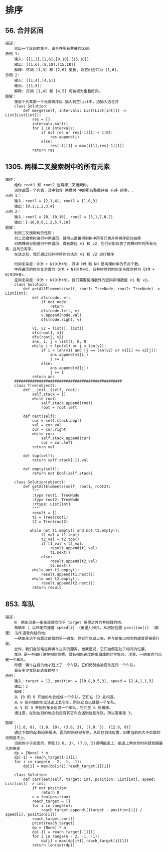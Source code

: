 # 排序
    
## 56. 合并区间
    描述：
        给出一个区间的集合，请合并所有重叠的区间。
    示例 1:
        输入: [[1,3],[2,6],[8,10],[15,18]]
        输出: [[1,6],[8,10],[15,18]]
        解释: 区间 [1,3] 和 [2,6] 重叠, 将它们合并为 [1,6].
    示例 2:
        输入: [[1,4],[4,5]]
        输出: [[1,5]]
        解释: 区间 [1,4] 和 [4,5] 可被视为重叠区间。
    题解：
        按每个元素第一个元素排序后 插入到空list中，边插入边合并
        class Solution:
            def merge(self, intervals: List[List[int]]) -> List[List[int]]:
                res = []
                intervals.sort()
                for i in intervals:
                    if not res or res[-1][1] < i[0]:
                        res.append(i)
                    else:
                        res[-1][1] = max(i[1],res[-1][1])
                return res
                
## 1305. 两棵二叉搜索树中的所有元素
    描述：
        给你 root1 和 root2 这两棵二叉搜索树。
        请你返回一个列表，其中包含 两棵树 中的所有整数并按 升序 排序。.
    示例 1：  
        输入：root1 = [2,1,4], root2 = [1,0,3]
        输出：[0,1,1,2,3,4]
    示例 2：
        输入：root1 = [0,-10,10], root2 = [5,1,7,0,2]
        输出：[-10,0,0,1,2,5,7,10]
    题解：
        利用二叉搜索树的性质：
        对二叉搜索树进行中序遍历，就可以直接得到树中所有元素升序排序后的结果
        对两棵树分别进行中序遍历，得到数组 v1 和 v2，它们分别存放了两棵树中的所有元素，且均已有序。
        在这之后，我们通过归并排序的方法对 v1 和 v2 进行排序
        
        时间复杂度：O(M + N)O(M+N)，其中 MM 和 NN 是两棵树中的节点个数。
        中序遍历的时间复杂度为 O(M + N)O(M+N)，归并排序的时间复杂度同样为 O(M + N)O(M+N)。
        空间复杂度：O(M + N)O(M+N)。我们需要使用额外的空间存储数组 v1 和 v2。
        class Solution:
            def getAllElements(self, root1: TreeNode, root2: TreeNode) -> List[int]:
                def dfs(node, v):
                    if not node:
                        return
                    dfs(node.left, v)
                    v.append(node.val)
                    dfs(node.right, v)
                
                v1, v2 = list(), list()
                dfs(root1, v1)
                dfs(root2, v2)
                ans, i, j = list(), 0, 0
                while i < len(v1) or j < len(v2):
                    if i < len(v1) and (j == len(v2) or v1[i] <= v2[j]):
                        ans.append(v1[i])
                        i += 1
                    else:
                        ans.append(v2[j])
                        j += 1
                return ans
        ################################################   
        class Tree(object):
            def __init__(self, root):
                self.stack = []
                while root:
                    self.stack.append(root)
                    root = root.left
            
            def next(self):
                cur = self.stack.pop()
                val = cur.val
                cur = cur.right
                while cur:
                    self.stack.append(cur)
                    cur = cur.left
                return val
            
            def top(self):
                return self.stack[-1].val
            
            def empty(self):
                return not bool(self.stack)

        class Solution(object):
            def getAllElements(self, root1, root2):
                """
                :type root1: TreeNode
                :type root2: TreeNode
                :rtype: List[int]
                """
                result = []
                t1 = Tree(root1)
                t2 = Tree(root2)
        
               while not t1.empty() and not t2.empty():
                    t1_val = t1.top()
                    t2_val = t2.top()
                    if t1_val < t2_val:
                        result.append(t1_val)
                        t1.next()
                    else:
                        result.append(t2_val)
                        t2.next()
                while not t1.empty():
                    result.append(t1.next())
                while not t2.empty():
                    result.append(t2.next())
                return result
                
## 853. 车队
    描述：
        N  辆车沿着一条车道驶向位于 target 英里之外的共同目的地。
        每辆车 i 以恒定的速度 speed[i] （英里/小时），从初始位置 position[i] （英里） 沿车道驶向目的地。
        一辆车永远不会超过前面的另一辆车，但它可以追上去，并与前车以相同的速度紧接着行驶。
        此时，我们会忽略这两辆车之间的距离，也就是说，它们被假定处于相同的位置。
        车队 是一些由行驶在相同位置、具有相同速度的车组成的非空集合。注意，一辆车也可以是一个车队。
        即便一辆车在目的地才赶上了一个车队，它们仍然会被视作是同一个车队。
        会有多少车队到达目的地？
    示例：
        输入：target = 12, position = [10,8,0,5,3], speed = [2,4,1,1,3]
        输出：3
        解释：
        从 10 和 8 开始的车会组成一个车队，它们在 12 处相遇。
        从 0 处开始的车无法追上其它车，所以它自己就是一个车队。
        从 5 和 3 开始的车会组成一个车队，它们在 6 处相遇。
        请注意，在到达目的地之前没有其它车会遇到这些车队，所以答案是 3。

    题解：
        [(1.0, 8), (1.0, 10), (3.0, 3), (7.0, 5), (12.0, 0)]
        通过下面的dp数组来解决。因为时间已经有序，从后往前找位置，如果当前的大于后面的说明追不上，
        当前的小于后面的，例如(3.0, 3), (7.0, 5)说明能追上，能追上两车的时间就依据最大的来定
        dp = [None] * n
        dp[-1] = reach_target[-1][1]
        for i in range(n - 2, -1, -1):
            dp[i] = max(dp[i+1],reach_target[i][1])
                    
        class Solution:
            def carFleet(self, target: int, position: List[int], speed: List[int]) -> int:
                if not position:
                    return 0
                n = len(position)
                reach_target = []
                for i in range(n):
                    reach_target.append(((target - position[i]) / speed[i], position[i]))
                reach_target.sort()
                print(reach_target)
                dp = [None] * n
                dp[-1] = reach_target[-1][1]
                for i in range(n - 2, -1, -1):
                    dp[i] = max(dp[i+1],reach_target[i][1])
                return len(set(dp))

                
        


            

